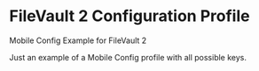 # FileVault 2 Configuration Profile
Mobile Config Example for FileVault 2

Just an example of a Mobile Config profile with all possible keys.
